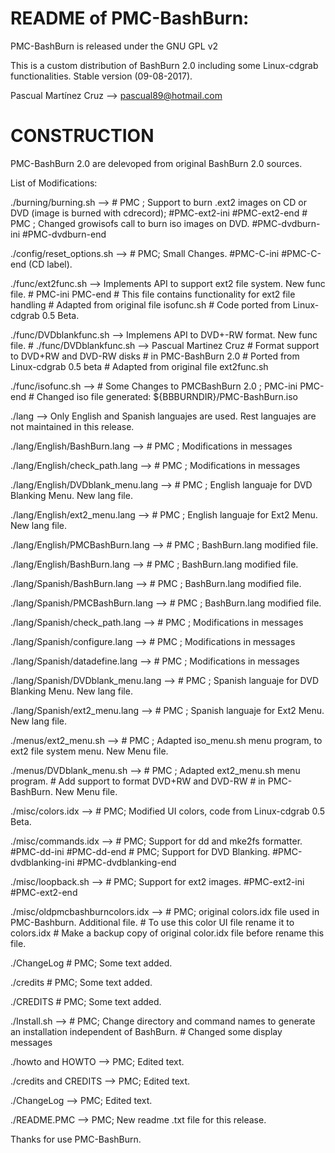 README of PMC-BashBurn:
=======================
PMC-BashBurn is released under the GNU GPL v2

This is a custom distribution of BashBurn 2.0
including some Linux-cdgrab functionalities.
Stable version (09-08-2017).

Pascual Martínez Cruz --> pascual89@hotmail.com

CONSTRUCTION
============

PMC-BashBurn 2.0 are delevoped from original BashBurn 2.0 sources.

List of Modifications:

./burning/burning.sh --> # PMC ; Support to burn .ext2 images on CD or DVD (image is burned with cdrecord); #PMC-ext2-ini #PMC-ext2-end
			 # PMC ; Changed growisofs call to burn iso images on DVD. #PMC-dvdburn-ini #PMC-dvdburn-end

./config/reset_options.sh --> # PMC; Small Changes. #PMC-C-ini #PMC-C-end (CD label).

./func/ext2func.sh --> Implements API to support ext2 file system. New func file.
			    # PMC-ini PMC-end
			    # This file contains functionality for ext2 file handling
			    # Adapted from original file isofunc.sh
			    # Code ported from Linux-cdgrab 0.5 Beta.
			    
./func/DVDblankfunc.sh --> Implemens API to DVD+-RW format. New func file.
			    # ./func/DVDblankfunc.sh --> Pascual Martinez Cruz
			    # Format support to DVD+RW and DVD-RW disks
			    # in PMC-BashBurn 2.0
			    # Ported from Linux-cdgrab 0.5 beta
			    # Adapted from original file ext2func.sh

./func/isofunc.sh --> # Some Changes to PMCBashBurn 2.0 ; PMC-ini PMC-end
			    # Changed iso file generated: ${BBBURNDIR}/PMC-BashBurn.iso

./lang --> Only English and Spanish languajes are used.
	   Rest languajes are not maintained in this release.

./lang/English/BashBurn.lang --> # PMC ; Modifications in messages

./lang/English/check_path.lang --> # PMC ; Modifications in messages

./lang/English/DVDblank_menu.lang --> # PMC ; English languaje for DVD Blanking Menu. New lang file.

./lang/English/ext2_menu.lang --> # PMC ; English languaje for Ext2 Menu. New lang file.

./lang/English/PMCBashBurn.lang --> # PMC ; BashBurn.lang modified file.

./lang/English/BashBurn.lang --> # PMC ; BashBurn.lang modified file.

./lang/Spanish/BashBurn.lang --> # PMC ; BashBurn.lang modified file.

./lang/Spanish/PMCBashBurn.lang --> # PMC ; BashBurn.lang modified file.

./lang/Spanish/check_path.lang --> # PMC ; Modifications in messages

./lang/Spanish/configure.lang --> # PMC ; Modifications in messages

./lang/Spanish/datadefine.lang --> # PMC ; Modifications in messages

./lang/Spanish/DVDblank_menu.lang --> # PMC ; Spanish languaje for DVD Blanking Menu. New lang file.

./lang/Spanish/ext2_menu.lang --> # PMC ; Spanish languaje for Ext2 Menu. New lang file.

./menus/ext2_menu.sh --> # PMC ; Adapted iso_menu.sh menu program, to ext2 file system menu. New Menu file.

./menus/DVDblank_menu.sh --> # PMC ; Adapted ext2_menu.sh menu program.
			     #       Add support to format DVD+RW and DVD-RW
			     #       in PMC-BashBurn. New Menu file.

./misc/colors.idx --> # PMC; Modified UI colors, code from Linux-cdgrab 0.5 Beta.

./misc/commands.idx --> # PMC; Support for dd and mke2fs formatter. #PMC-dd-ini #PMC-dd-end
			# PMC; Support for DVD Blanking. #PMC-dvdblanking-ini #PMC-dvdblanking-end

./misc/loopback.sh --> # PMC; Support for ext2 images. #PMC-ext2-ini #PMC-ext2-end

./misc/oldpmcbashburncolors.idx --> # PMC; original colors.idx file used in PMC-Bashburn. Additional file.
				    # To use this color UI file rename it to colors.idx
				    # Make a backup copy of original color.idx file before rename this file.
				    
./ChangeLog # PMC; Some text added.

./credits # PMC; Some text added.

./CREDITS # PMC; Some text added.

./Install.sh --> # PMC; Change directory and command names to generate an installation independent of BashBurn.
		 # Changed some display messages
		 
./howto and HOWTO --> PMC; Edited text.

./credits and CREDITS --> PMC; Edited text.

./ChangeLog --> PMC; Edited text.

./README.PMC --> PMC; New readme .txt file for this release.

Thanks for use PMC-BashBurn.

